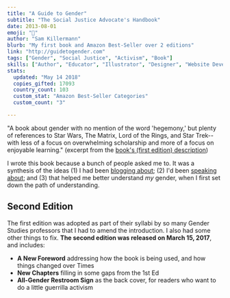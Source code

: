 ```yaml
---
title: "A Guide to Gender"
subtitle: "The Social Justice Advocate's Handbook"
date: 2013-08-01
emoji: "🍪"
author: "Sam Killermann"
blurb: "My first book and Amazon Best-Seller over 2 editions"
link: "http://guidetogender.com"
tags: ["Gender", "Social Justice", "Activism", "Book"]
skills: ["Author", "Educator", "Illustrator", "Designer", "Website Developer", "Public Thinker"]
stats:
  updated: "May 14 2018"
  copies_gifted: 17093
  country_count: 103
  custom_stat: "Amazon Best-Seller Categories"
  custom_count: "3"

---
```


"A book about gender with no mention of the word 'hegemony,' but plenty of references to Star Wars, The Matrix, Lord of the Rings, and Star Trek-- with less of a focus on overwhelming scholarship and more of a focus on enjoyable learning." (excerpt from the [book's (first edition) description](https://www.amazon.com/Social-Justice-Advocates-Handbook-Gender/dp/0989760200))

I wrote this book because a bunch of people asked me to. It was a synthesis of the ideas (1) I had been [blogging about](http://itspronouncedmetrosexual.com/all); (2) I'd been [speaking about](http://samtalkto.us); and (3) that helped me better understand _my_ gender, when I first set down the path of understanding.

## Second Edition

The first edition was adopted as part of their syllabi by so many Gender Studies professors that I had to amend the introduction. I also had some other things to fix. **The second edition was released on March 15, 2017**, and includes:

- **A New Foreword** addressing how the book is being used, and how things changed over Times
- **New Chapters** filling in some gaps from the 1st Ed
- **All-Gender Restroom Sign** as the back cover, for readers who want to do a little guerrilla activism
